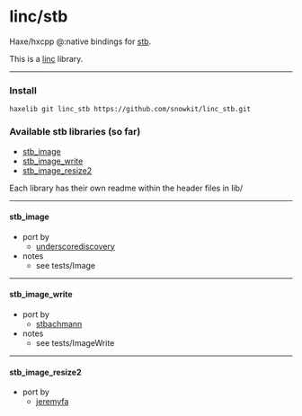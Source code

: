 # linc/stb
Haxe/hxcpp @:native bindings for [stb](https://github.com/nothings/stb).

This is a [linc](http://snowkit.github.io/linc/) library.

---
### Install

`haxelib git linc_stb https://github.com/snowkit/linc_stb.git`

### Available stb libraries (so far)

- [stb_image](#stb_image)
- [stb_image_write](#stb_image_write)
- [stb_image_resize2](#stb_image_resize2)


Each library has their own readme within the header files in lib/

---

#### stb_image
- port by
  - [underscorediscovery](https://github.com/underscorediscovery)
- notes
  - see tests/Image

---

#### stb_image_write
- port by
  - [stbachmann](https://github.com/stbachmann)
- notes
  - see tests/ImageWrite

---

#### stb_image_resize2
- port by
  - [jeremyfa](https://github.com/jeremyfa)
